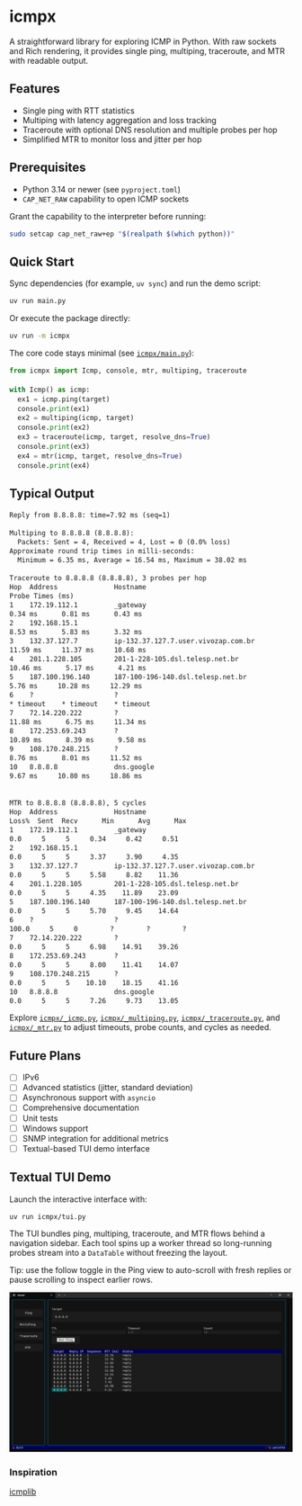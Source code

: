 # icmpx

A straightforward library for exploring ICMP in Python. With raw sockets and Rich rendering, it provides single ping, multiping, traceroute, and MTR with readable output.

## Features

- Single ping with RTT statistics
- Multiping with latency aggregation and loss tracking
- Traceroute with optional DNS resolution and multiple probes per hop
- Simplified MTR to monitor loss and jitter per hop

## Prerequisites

- Python 3.14 or newer (see `pyproject.toml`)
- `CAP_NET_RAW` capability to open ICMP sockets

Grant the capability to the interpreter before running:

```bash
sudo setcap cap_net_raw+ep "$(realpath $(which python))"
```

## Quick Start

Sync dependencies (for example, `uv sync`) and run the demo script:

```bash
uv run main.py
```

Or execute the package directly:

```bash
uv run -m icmpx
```

The core code stays minimal (see [`icmpx/main.py`](icmpx/main.py)):

```python
from icmpx import Icmp, console, mtr, multiping, traceroute

with Icmp() as icmp:
  ex1 = icmp.ping(target)
  console.print(ex1)
  ex2 = multiping(icmp, target)
  console.print(ex2)
  ex3 = traceroute(icmp, target, resolve_dns=True)
  console.print(ex3)
  ex4 = mtr(icmp, target, resolve_dns=True)
  console.print(ex4)

```

## Typical Output

```text
Reply from 8.8.8.8: time=7.92 ms (seq=1)

Multiping to 8.8.8.8 (8.8.8.8):
  Packets: Sent = 4, Received = 4, Lost = 0 (0.0% loss)
Approximate round trip times in milli-seconds:
  Minimum = 6.35 ms, Average = 16.54 ms, Maximum = 38.02 ms

Traceroute to 8.8.8.8 (8.8.8.8), 3 probes per hop
Hop  Address              Hostname                                     Probe Times (ms)
1    172.19.112.1         _gateway                                      0.34 ms      0.81 ms      0.43 ms
2    192.168.15.1                                                      8.53 ms      5.83 ms      3.32 ms
3    132.37.127.7         ip-132.37.127.7.user.vivozap.com.br          11.59 ms     11.37 ms     10.68 ms
4    201.1.228.105        201-1-228-105.dsl.telesp.net.br              10.46 ms      5.17 ms      4.21 ms
5    187.100.196.140      187-100-196-140.dsl.telesp.net.br             5.76 ms     10.28 ms     12.29 ms
6    ?                    ?                                           * timeout    * timeout    * timeout
7    72.14.220.222        ?                                            11.88 ms      6.75 ms     11.34 ms
8    172.253.69.243       ?                                            10.89 ms      8.39 ms      9.58 ms
9    108.170.248.215      ?                                             8.76 ms      8.01 ms     11.52 ms
10   8.8.8.8              dns.google                                    9.67 ms     10.80 ms     18.86 ms


MTR to 8.8.8.8 (8.8.8.8), 5 cycles
Hop  Address              Hostname                                  Loss%  Sent  Recv      Min      Avg      Max
1    172.19.112.1         _gateway                                    0.0     5     5     0.34     0.42     0.51
2    192.168.15.1                                                     0.0     5     5     3.37     3.90     4.35
3    132.37.127.7         ip-132.37.127.7.user.vivozap.com.br         0.0     5     5     5.58     8.82    11.36
4    201.1.228.105        201-1-228-105.dsl.telesp.net.br             0.0     5     5     4.35    11.89    23.09
5    187.100.196.140      187-100-196-140.dsl.telesp.net.br           0.0     5     5     5.70     9.45    14.64
6    ?                    ?                                         100.0     5     0        ?        ?        ?
7    72.14.220.222        ?                                           0.0     5     5     6.98    14.91    39.26
8    172.253.69.243       ?                                           0.0     5     5     8.00    11.41    14.07
9    108.170.248.215      ?                                           0.0     5     5    10.10    18.15    41.16
10   8.8.8.8              dns.google                                  0.0     5     5     7.26     9.73    13.05
```

Explore [`icmpx/_icmp.py`](icmpx/_icmp.py), [`icmpx/_multiping.py`](icmpx/_multiping.py), [`icmpx/_traceroute.py`](icmpx/_traceroute.py), and [`icmpx/_mtr.py`](icmpx/_mtr.py) to adjust timeouts, probe counts, and cycles as needed.

## Future Plans

- [ ] IPv6
- [ ] Advanced statistics (jitter, standard deviation)
- [ ] Asynchronous support with `asyncio`
- [ ] Comprehensive documentation
- [ ] Unit tests
- [ ] Windows support
- [ ] SNMP integration for additional metrics
- [ ] Textual-based TUI demo interface

## Textual TUI Demo

Launch the interactive interface with:

```bash
uv run icmpx/tui.py
```

The TUI bundles ping, multiping, traceroute, and MTR flows behind a navigation sidebar. Each tool spins up a worker thread so long-running probes stream into a `DataTable` without freezing the layout.

Tip: use the follow toggle in the Ping view to auto-scroll with fresh replies or pause scrolling to inspect earlier rows.

![TUI demo](docs/ping_tui.png)

### Inspiration

[icmplib](https://github.com/ValentinBELYN/icmplib.git)

